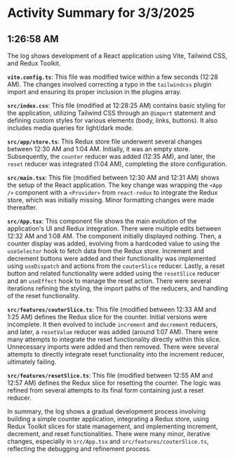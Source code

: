 # Activity Summary for 3/3/2025

## 1:26:58 AM
The log shows development of a React application using Vite, Tailwind CSS, and Redux Toolkit.

**`vite.config.ts`**: This file was modified twice within a few seconds (12:28 AM). The changes involved correcting a typo in the `tailwindcss` plugin import and ensuring its proper inclusion in the plugins array.

**`src/index.css`**: This file (modified at 12:28:25 AM) contains basic styling for the application, utilizing Tailwind CSS through an `@import` statement and defining custom styles for various elements (body, links, buttons).  It also includes media queries for light/dark mode.

**`src/app/store.ts`**: This Redux store file underwent several changes between 12:30 AM and 1:04 AM. Initially, it was an empty store.  Subsequently, the `counter` reducer was added (12:35 AM), and later,  the `reset` reducer was integrated (1:04 AM), completing the store configuration.

**`src/main.tsx`**: This file (modified between 12:30 AM and 12:31 AM) shows the setup of the React application.  The key change was wrapping the `<App />` component with a `<Provider>` from `react-redux` to integrate the Redux store, which was initially missing. Minor formatting changes were made thereafter.

**`src/App.tsx`**: This component file shows the main evolution of the application's UI and Redux integration.  There were multiple edits between 12:32 AM and 1:08 AM.  The component initially displayed nothing. Then, a counter display was added, evolving from a hardcoded value to using the `useSelector` hook to fetch data from the Redux store.  Increment and decrement buttons were added and their functionality was implemented using `useDispatch` and actions from the `couterSlice` reducer.  Lastly, a reset button and related functionality were added using the `resetSlice` reducer and an `useEffect` hook to manage the reset action. There were several iterations refining the styling, the import paths of the reducers, and handling of the reset functionality.

**`src/features/couterSlice.ts`**: This file (modified between 12:33 AM and 1:25 AM) defines the Redux slice for the counter. Initial versions were incomplete.  It then evolved to include `increment` and `decrement` reducers, and later, a `resetValue` reducer was added (around 1:07 AM). There were many attempts to integrate the reset functionality directly within this slice.  Unnecessary imports were added and then removed. There were several attempts to directly integrate reset functionality into the increment reducer, ultimately failing.

**`src/features/resetSlice.ts`**: This file (modified between 12:55 AM and 12:57 AM) defines the Redux slice for resetting the counter. The logic was refined from several attempts to its final form containing just a reset reducer.

In summary, the log shows a gradual development process involving building a simple counter application, integrating a Redux store, using Redux Toolkit slices for state management, and implementing increment, decrement, and reset functionalities.  There were many minor, iterative changes, especially in `src/App.tsx` and `src/features/couterSlice.ts`, reflecting the debugging and refinement process.
